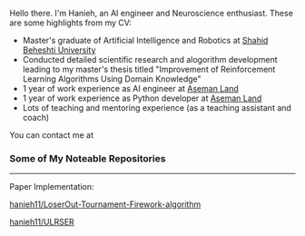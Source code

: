 Hello there. I'm Hanieh, an AI engineer and Neuroscience enthusiast. These are some highlights from my CV:

* Master's graduate of Artificial Intelligence and Robotics at [Shahid Beheshti University](http://en.sbu.ac.ir/)
* Conducted detailed scientific research and alogorithm development leading to my master's thesis titled "Improvement of Reinforcement Learning Algorithms Using Domain Knowledge"
* 1 year of work experience as AI engineer at [Aseman Land](https://github.com/Aseman-Land)
* 1 year of work experience as Python developer at [Aseman Land](https://github.com/Aseman-Land)
* Lots of teaching and mentoring experience (as a teaching assistant and coach)

You can contact me at [](hanieh11@hotmail.com)
  
### Some of My Noteable Repositories
---
Paper Implementation:

[hanieh11/LoserOut-Tournament-Firework-algorithm](https://github.com/hanieh11/LoserOut-Tournament-Firework-algorithm)

[hanieh11/ULRSER](https://github.com/hanieh11/ULRSER)
